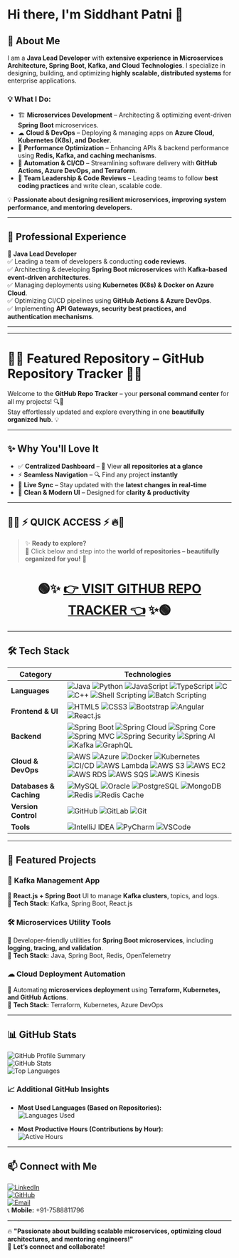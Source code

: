 # Hi there, I'm Siddhant Patni 👋

## 🚀 About Me

I am a **Java Lead Developer** with **extensive experience in Microservices Architecture, Spring Boot, Kafka, and Cloud Technologies**. I specialize in designing, building, and optimizing **highly scalable, distributed systems** for enterprise applications.

### 💡 What I Do:

- 🏗 **Microservices Development** – Architecting & optimizing event-driven **Spring Boot** microservices.
- ☁ **Cloud & DevOps** – Deploying & managing apps on **Azure Cloud, Kubernetes (K8s), and Docker**.
- 🚀 **Performance Optimization** – Enhancing APIs & backend performance using **Redis, Kafka, and caching mechanisms**.
- 🔧 **Automation & CI/CD** – Streamlining software delivery with **GitHub Actions, Azure DevOps, and Terraform**.
- 🎯 **Team Leadership & Code Reviews** – Leading teams to follow **best coding practices** and write clean, scalable code.

💡 **Passionate about designing resilient microservices, improving system performance, and mentoring developers.**

---

## 💼 Professional Experience

🔹 **Java Lead Developer**  
✅ Leading a team of developers & conducting **code reviews**.  
✅ Architecting & developing **Spring Boot microservices** with **Kafka-based event-driven architectures**.  
✅ Managing deployments using **Kubernetes (K8s) & Docker on Azure Cloud**.  
✅ Optimizing CI/CD pipelines using **GitHub Actions & Azure DevOps**.  
✅ Implementing **API Gateways, security best practices, and authentication mechanisms**.

---

---

# 🌟🚀 **Featured Repository – GitHub Repository Tracker** 🎯✨

Welcome to the **GitHub Repo Tracker** – your **personal command center** for all my projects! 🔍📂  
Stay effortlessly updated and explore everything in one **beautifully organized hub**. 💡

---

## ✨ **Why You'll Love It**

- ✅ **Centralized Dashboard** – 📜 View **all repositories at a glance**
- ⚡ **Seamless Navigation** – 🔍 Find any project **instantly**
- 🔄 **Live Sync** – Stay updated with the **latest changes in real-time**
- 🎨 **Clean & Modern UI** – Designed for **clarity & productivity**

---

## 🌈🔥 **⚡ QUICK ACCESS ⚡** 🔥🌈

> ✨ **Ready to explore?**  
> 🎯 Click below and step into the **world of repositories – beautifully organized for you!** 🚀

<div align="center">

# 🟢✨ [👉 **VISIT GITHUB REPO TRACKER** 👈](https://github.com/siddhantpatni0407/GitHub-Repo-Tracker) ✨🟢

</div>

---

## 🛠️ Tech Stack

| **Category**            | **Technologies**                                                                                                                                                                                                                                                                                                                                                                                                                                                                                                                                                                                                                                                                                                                                                                                                                                                                                                                                                                                                                                                                                                                                                                                                         |
| ----------------------- | ------------------------------------------------------------------------------------------------------------------------------------------------------------------------------------------------------------------------------------------------------------------------------------------------------------------------------------------------------------------------------------------------------------------------------------------------------------------------------------------------------------------------------------------------------------------------------------------------------------------------------------------------------------------------------------------------------------------------------------------------------------------------------------------------------------------------------------------------------------------------------------------------------------------------------------------------------------------------------------------------------------------------------------------------------------------------------------------------------------------------------------------------------------------------------------------------------------------------ |
| **Languages**           | ![Java](https://img.shields.io/badge/Java-ED8B00?style=flat-square&logo=java&logoColor=white) ![Python](https://img.shields.io/badge/Python-3776AB?style=flat-square&logo=python&logoColor=white) ![JavaScript](https://img.shields.io/badge/JavaScript-F7DF1E?style=flat-square&logo=javascript&logoColor=black) ![TypeScript](https://img.shields.io/badge/TypeScript-007ACC?style=flat-square&logo=typescript&logoColor=white) ![C](https://img.shields.io/badge/C-00599C?style=flat-square&logo=c&logoColor=white) ![C++](https://img.shields.io/badge/C++-00599C?style=flat-square&logo=c%2B%2B&logoColor=white) ![Shell Scripting](https://img.shields.io/badge/Shell_Scripting-4EAA25?style=flat-square&logo=gnu-bash&logoColor=white) ![Batch Scripting](https://img.shields.io/badge/Batch_Scripting-4D4D4D?style=flat-square&logo=windows-terminal&logoColor=white)                                                                                                                                                                                                                                                                                                                                            |
| **Frontend & UI**       | ![HTML5](https://img.shields.io/badge/HTML5-E34F26?style=flat-square&logo=html5&logoColor=white) ![CSS3](https://img.shields.io/badge/CSS3-1572B6?style=flat-square&logo=css3&logoColor=white) ![Bootstrap](https://img.shields.io/badge/Bootstrap-7952B3?style=flat-square&logo=bootstrap&logoColor=white) ![Angular](https://img.shields.io/badge/Angular-DD0031?style=flat-square&logo=angular&logoColor=white) ![React.js](https://img.shields.io/badge/React-20232A?style=flat-square&logo=react&logoColor=61DAFB)                                                                                                                                                                                                                                                                                                                                                                                                                                                                                                                                                                                                                                                                                                  |
| **Backend**             | ![Spring Boot](https://img.shields.io/badge/Spring%20Boot-6DB33F?style=flat-square&logo=spring&logoColor=white) ![Spring Cloud](https://img.shields.io/badge/Spring%20Cloud-6DB33F?style=flat-square&logo=spring&logoColor=white) ![Spring Core](https://img.shields.io/badge/Spring%20Core-6DB33F?style=flat-square&logo=spring&logoColor=white) ![Spring MVC](https://img.shields.io/badge/Spring%20MVC-6DB33F?style=flat-square&logo=spring&logoColor=white) ![Spring Security](https://img.shields.io/badge/Spring%20Security-6DB33F?style=flat-square&logo=spring&logoColor=white) ![Spring AI](https://img.shields.io/badge/Spring%20AI-6DB33F?style=flat-square&logo=spring&logoColor=white) ![Kafka](https://img.shields.io/badge/Apache%20Kafka-231F20?style=flat-square&logo=apache-kafka&logoColor=white) ![GraphQL](https://img.shields.io/badge/GraphQL-E10098?style=flat-square&logo=graphql&logoColor=white)                                                                                                                                                                                                                                                                                              |
| **Cloud & DevOps**      | ![AWS](https://img.shields.io/badge/AWS-232F3E?style=flat-square&logo=amazon-aws&logoColor=white) ![Azure](https://img.shields.io/badge/Azure-0078D4?style=flat-square&logo=microsoft-azure&logoColor=white) ![Docker](https://img.shields.io/badge/Docker-2496ED?style=flat-square&logo=docker&logoColor=white) ![Kubernetes](https://img.shields.io/badge/Kubernetes-326CE5?style=flat-square&logo=kubernetes&logoColor=white) ![CI/CD](https://img.shields.io/badge/CI/CD-4285F4?style=flat-square&logo=github-actions&logoColor=white) ![AWS Lambda](https://img.shields.io/badge/AWS%20Lambda-FF9900?style=flat-square&logo=awslambda&logoColor=white) ![AWS S3](https://img.shields.io/badge/AWS%20S3-569A31?style=flat-square&logo=amazons3&logoColor=white) ![AWS EC2](https://img.shields.io/badge/AWS%20EC2-FF9900?style=flat-square&logo=amazon-ec2&logoColor=white) ![AWS RDS](https://img.shields.io/badge/AWS%20RDS-527FFF?style=flat-square&logo=amazonrds&logoColor=white) ![AWS SQS](https://img.shields.io/badge/AWS%20SQS-FF9900?style=flat-square&logo=amazonaws&logoColor=white) ![AWS Kinesis](https://img.shields.io/badge/AWS%20Kinesis-FF9900?style=flat-square&logo=amazonaws&logoColor=white) |
| **Databases & Caching** | ![MySQL](https://img.shields.io/badge/MySQL-4479A1?style=flat-square&logo=mysql&logoColor=white) ![Oracle](https://img.shields.io/badge/Oracle-F80000?style=flat-square&logo=oracle&logoColor=white) ![PostgreSQL](https://img.shields.io/badge/PostgreSQL-336791?style=flat-square&logo=postgresql&logoColor=white) ![MongoDB](https://img.shields.io/badge/MongoDB-47A248?style=flat-square&logo=mongodb&logoColor=white) ![Redis](https://img.shields.io/badge/Redis-DC382D?style=flat-square&logo=redis&logoColor=white) ![Redis Cache](https://img.shields.io/badge/Redis_Cache-DC382D?style=flat-square&logo=redis&logoColor=white)                                                                                                                                                                                                                                                                                                                                                                                                                                                                                                                                                                                |
| **Version Control**     | ![GitHub](https://img.shields.io/badge/GitHub-181717?style=flat-square&logo=github&logoColor=white) ![GitLab](https://img.shields.io/badge/GitLab-FC6D26?style=flat-square&logo=gitlab&logoColor=white) ![Git](https://img.shields.io/badge/Git-F05032?style=flat-square&logo=git&logoColor=white)                                                                                                                                                                                                                                                                                                                                                                                                                                                                                                                                                                                                                                                                                                                                                                                                                                                                                                                       |
| **Tools**               | ![IntelliJ IDEA](https://img.shields.io/badge/IntelliJ%20IDEA-000000?style=flat-square&logo=intellij-idea&logoColor=white) ![PyCharm](https://img.shields.io/badge/PyCharm-000000?style=flat-square&logo=pycharm&logoColor=white) ![VSCode](https://img.shields.io/badge/VSCode-007ACC?style=flat-square&logo=visual-studio-code&logoColor=white)                                                                                                                                                                                                                                                                                                                                                                                                                                                                                                                                                                                                                                                                                                                                                                                                                                                                        |

---

## 📌 Featured Projects

### 🚀 **Kafka Management App**

🔹 **React.js + Spring Boot** UI to manage **Kafka clusters**, topics, and logs.  
🔹 **Tech Stack:** Kafka, Spring Boot, React.js

### 🛠 **Microservices Utility Tools**

🔹 Developer-friendly utilities for **Spring Boot microservices**, including **logging, tracing, and validation**.  
🔹 **Tech Stack:** Java, Spring Boot, Redis, OpenTelemetry

### ☁ **Cloud Deployment Automation**

🔹 Automating **microservices deployment** using **Terraform, Kubernetes, and GitHub Actions**.  
🔹 **Tech Stack:** Terraform, Kubernetes, Azure DevOps

---

## 📊 GitHub Stats

![GitHub Profile Summary](https://github-profile-summary-cards.vercel.app/api/cards/profile-details?username=siddhantpatni0407&theme=dark)  
![GitHub Stats](https://github-readme-stats.vercel.app/api?username=siddhantpatni0407&show_icons=true&theme=dark)  
![Top Languages](https://github-readme-stats.vercel.app/api/top-langs/?username=siddhantpatni0407&layout=compact&theme=dark)

### 📈 Additional GitHub Insights

- **Most Used Languages (Based on Repositories):**  
  ![Languages Used](https://github-profile-summary-cards.vercel.app/api/cards/repos-per-language?username=siddhantpatni0407&theme=dark)

- **Most Productive Hours (Contributions by Hour):**  
  ![Active Hours](https://github-profile-summary-cards.vercel.app/api/cards/productive-time?username=siddhantpatni0407&theme=dark)

---

## 📫 Connect with Me

[![LinkedIn](https://img.shields.io/badge/LinkedIn-0A66C2?style=flat-square&logo=linkedin&logoColor=white)](https://linkedin.com/in/siddhantpatni0407)  
[![GitHub](https://img.shields.io/badge/GitHub-181717?style=flat-square&logo=github&logoColor=white)](https://github.com/siddhantpatni0407)  
[![Email](https://img.shields.io/badge/Email-D14836?style=flat-square&logo=gmail&logoColor=white)](mailto:siddhant4patni@gmail.com)  
📞 **Mobile:** +91-7588811796

---

🔥 **"Passionate about building scalable microservices, optimizing cloud architectures, and mentoring engineers!"**  
🚀 **Let’s connect and collaborate!**
